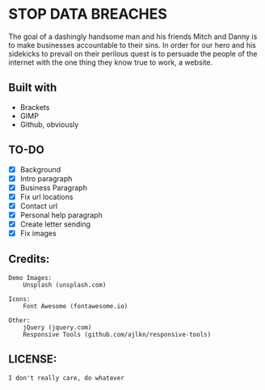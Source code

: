# STOP DATA BREACHES

The goal of a dashingly handsome man and his friends Mitch and Danny is to make businesses accountable to their sins.
In order for our hero and his sidekicks to prevail on their perilous quest is to persuade the people of the internet with the one thing they know true to work, a website.

## Built with

+ Brackets
+ GIMP
+ Github, obviously

## TO-DO

- [x] Background
- [x] Intro paragraph
- [x] Business Paragraph
- [x] Fix url locations
- [x] Contact url
- [x] Personal help paragraph
- [x] Create letter sending
- [x] Fix images

## Credits:

	Demo Images:
		Unsplash (unsplash.com)

	Icons:
		Font Awesome (fontawesome.io)

	Other:
		jQuery (jquery.com)
		Responsive Tools (github.com/ajlkn/responsive-tools)

## LICENSE:
	I don't really care, do whatever
